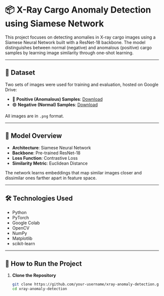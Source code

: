 # 📦 X-Ray Cargo Anomaly Detection using Siamese Network

This project focuses on detecting anomalies in X-ray cargo images using a Siamese Neural Network built with a ResNet-18 backbone. The model distinguishes between normal (negative) and anomalous (positive) cargo samples by learning image similarity through one-shot learning.

---

## 📁 Dataset

Two sets of images were used for training and evaluation, hosted on Google Drive:

- 🔴 **Positive (Anomalous) Samples**: [Download](https://drive.google.com/file/d/1NK1DWLMztROwRkJIlYAnexWLgyFv_gDF/view)
- 🟢 **Negative (Normal) Samples**: [Download](https://drive.google.com/file/d/18QJyRNVDG6jguNmV04GRuZM98IGdizUb/view)

All images are in `.png` format.

---

## 🧠 Model Overview

- **Architecture**: Siamese Neural Network
- **Backbone**: Pre-trained ResNet-18
- **Loss Function**: Contrastive Loss
- **Similarity Metric**: Euclidean Distance

The network learns embeddings that map similar images closer and dissimilar ones farther apart in feature space.

---

## 🛠️ Technologies Used

- Python
- PyTorch
- Google Colab
- OpenCV
- NumPy
- Matplotlib
- scikit-learn

---

## 🚀 How to Run the Project

1. **Clone the Repository**
   ```bash
   git clone https://github.com/your-username/xray-anomaly-detection.git
   cd xray-anomaly-detection
